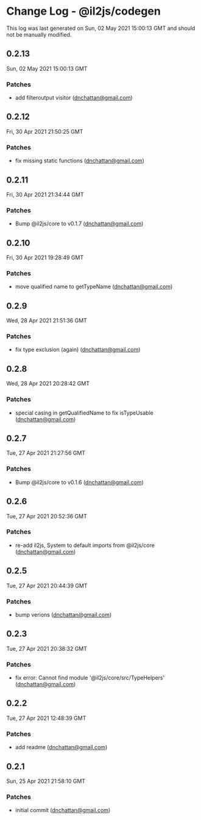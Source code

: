 # Change Log - @il2js/codegen

This log was last generated on Sun, 02 May 2021 15:00:13 GMT and should not be manually modified.

<!-- Start content -->

## 0.2.13

Sun, 02 May 2021 15:00:13 GMT

### Patches

- add filteroutput visitor (dnchattan@gmail.com)

## 0.2.12

Fri, 30 Apr 2021 21:50:25 GMT

### Patches

- fix missing static functions (dnchattan@gmail.com)

## 0.2.11

Fri, 30 Apr 2021 21:34:44 GMT

### Patches

- Bump @il2js/core to v0.1.7 (dnchattan@gmail.com)

## 0.2.10

Fri, 30 Apr 2021 19:28:49 GMT

### Patches

- move qualified name to getTypeName (dnchattan@gmail.com)

## 0.2.9

Wed, 28 Apr 2021 21:51:36 GMT

### Patches

- fix type exclusion (again) (dnchattan@gmail.com)

## 0.2.8

Wed, 28 Apr 2021 20:28:42 GMT

### Patches

- special casing in getQualifiedName to fix isTypeUsable (dnchattan@gmail.com)

## 0.2.7

Tue, 27 Apr 2021 21:27:56 GMT

### Patches

- Bump @il2js/core to v0.1.6 (dnchattan@gmail.com)

## 0.2.6

Tue, 27 Apr 2021 20:52:36 GMT

### Patches

- re-add il2js, System to default imports from @il2js/core (dnchattan@gmail.com)

## 0.2.5

Tue, 27 Apr 2021 20:44:39 GMT

### Patches

- bump verions (dnchattan@gmail.com)

## 0.2.3

Tue, 27 Apr 2021 20:38:32 GMT

### Patches

- fix error: Cannot find module '@il2js/core/src/TypeHelpers' (dnchattan@gmail.com)

## 0.2.2

Tue, 27 Apr 2021 12:48:39 GMT

### Patches

- add readme (dnchattan@gmail.com)

## 0.2.1

Sun, 25 Apr 2021 21:58:10 GMT

### Patches

- initial commit (dnchattan@gmail.com)

